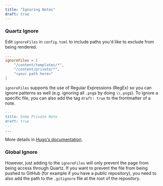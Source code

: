 ```yaml
---
title: "Ignoring Notes"
draft: true
---
```


### Quartz Ignore
Edit `ignoreFiles` in `config.toml` to include paths you'd like to exclude from being rendered.

```toml
...
ignoreFiles = [  
    "/content/templates/*",  
    "/content/private/*", 
    "<your path here>"
]
```

`ignoreFiles` supports the use of Regular Expressions (RegEx) so you can ignore patterns as well (e.g. ignoring all `.png`s by doing `\\.png$`).
To ignore a specific file, you can also add the tag `draft: true` to the frontmatter of a note.

```markdown
---
title: Some Private Note
draft: true
---
...
```

More details in [Hugo's documentation](https://gohugo.io/getting-started/configuration/#ignore-content-and-data-files-when-rendering).

### Global Ignore
However, just adding to the `ignoreFiles` will only prevent the page from being access through Quartz. If you want to prevent the file from being pushed to GitHub (for example if you have a public repository), you need to also add the path to the `.gitignore` file at the root of the repository.